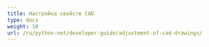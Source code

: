 ```yaml
---
title: Настройка свойств CAD
type: docs
weight: 10
url: /ru/python-net/developer-guide/adjustment-of-cad-drawings/
---
```

